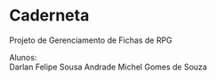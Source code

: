 # Caderneta

Projeto de Gerenciamento de Fichas de RPG

Alunos:  
Darlan Felipe Sousa Andrade
Michel Gomes de Souza

